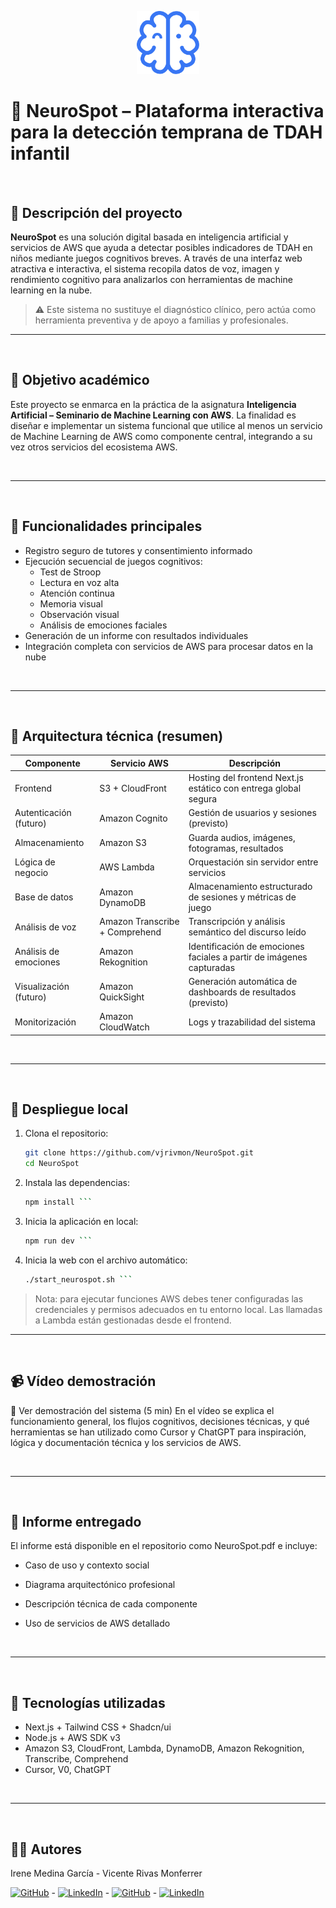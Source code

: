 <p align="center">
  <img src="neurospot/public/logo.svg" alt="NeuroSpot Logo" width="100"/>
</p>

# 🧠 NeuroSpot – Plataforma interactiva para la detección temprana de TDAH infantil
<br>

## 📝 Descripción del proyecto

**NeuroSpot** es una solución digital basada en inteligencia artificial y servicios de AWS que ayuda a detectar posibles indicadores de TDAH en niños mediante juegos cognitivos breves. A través de una interfaz web atractiva e interactiva, el sistema recopila datos de voz, imagen y rendimiento cognitivo para analizarlos con herramientas de machine learning en la nube.

> ⚠️ Este sistema no sustituye el diagnóstico clínico, pero actúa como herramienta preventiva y de apoyo a familias y profesionales.

---

<br>

## 🎯 Objetivo académico

Este proyecto se enmarca en la práctica de la asignatura **Inteligencia Artificial – Seminario de Machine Learning con AWS**. La finalidad es diseñar e implementar un sistema funcional que utilice al menos un servicio de Machine Learning de AWS como componente central, integrando a su vez otros servicios del ecosistema AWS.

<br>

---

<br>

## 🧩 Funcionalidades principales

- Registro seguro de tutores y consentimiento informado
- Ejecución secuencial de juegos cognitivos:
  - Test de Stroop
  - Lectura en voz alta
  - Atención continua
  - Memoria visual
  - Observación visual
  - Análisis de emociones faciales
- Generación de un informe con resultados individuales
- Integración completa con servicios de AWS para procesar datos en la nube

<br>

---

<br>

## 🧠 Arquitectura técnica (resumen)

| Componente                  | Servicio AWS                      | Descripción                                                                 |
|----------------------------|-----------------------------------|-----------------------------------------------------------------------------|
| Frontend                   | S3 + CloudFront                   | Hosting del frontend Next.js estático con entrega global segura            |
| Autenticación (futuro)     | Amazon Cognito                    | Gestión de usuarios y sesiones (previsto)                                  |
| Almacenamiento             | Amazon S3                         | Guarda audios, imágenes, fotogramas, resultados                            |
| Lógica de negocio          | AWS Lambda                        | Orquestación sin servidor entre servicios                                  |
| Base de datos              | Amazon DynamoDB                   | Almacenamiento estructurado de sesiones y métricas de juego                |
| Análisis de voz            | Amazon Transcribe + Comprehend    | Transcripción y análisis semántico del discurso leído                      |
| Análisis de emociones      | Amazon Rekognition                | Identificación de emociones faciales a partir de imágenes capturadas       |
| Visualización (futuro)     | Amazon QuickSight                 | Generación automática de dashboards de resultados (previsto)               |
| Monitorización             | Amazon CloudWatch                 | Logs y trazabilidad del sistema                                            |

<br>

---

<br>

## 🚀 Despliegue local

1. Clona el repositorio:
   ```bash
   git clone https://github.com/vjrivmon/NeuroSpot.git
   cd NeuroSpot
   ```

2. Instala las dependencias:
   ```bash
   npm install ```

3. Inicia la aplicación en local:
   ```bash
   npm run dev ```

4. Inicia la web con el archivo automático:
   ```bash
   ./start_neurospot.sh ```

> Nota: para ejecutar funciones AWS debes tener configuradas las credenciales y permisos adecuados en tu entorno local. Las llamadas a Lambda están gestionadas desde el frontend.

---

<br>

## 📹 Vídeo demostración
🎥 Ver demostración del sistema (5 min)
En el vídeo se explica el funcionamiento general, los flujos cognitivos, decisiones técnicas, y qué herramientas se han utilizado como Cursor y ChatGPT para inspiración, lógica y documentación técnica y los servicios de AWS.

<br>

---

<br>

## 📄 Informe entregado
El informe está disponible en el repositorio como NeuroSpot.pdf e incluye:
- Caso de uso y contexto social
- Diagrama arquitectónico profesional
- Descripción técnica de cada componente
- Uso de servicios de AWS detallado

  <br>
  
---

<br>

## 🤖 Tecnologías utilizadas
- Next.js + Tailwind CSS + Shadcn/ui
- Node.js + AWS SDK v3
- Amazon S3, CloudFront, Lambda, DynamoDB, Amazon Rekognition, Transcribe, Comprehend
- Cursor, V0, ChatGPT

<br>

 ---
 
 <br>

## 👩‍🏫 Autores
Irene Medina García - Vicente Rivas Monferrer 

[![GitHub](https://img.shields.io/badge/GitHub-181717?style=for-the-badge&logo=github&logoColor=white)](https://github.com/irenemg8) - [![LinkedIn](https://img.shields.io/badge/LinkedIn-0A66C2?style=for-the-badge&logo=linkedin&logoColor=white)](https://www.linkedin.com/in/irene-medina-garcia/) - [![GitHub](https://img.shields.io/badge/GitHub-181717?style=for-the-badge&logo=github&logoColor=white)](https://github.com/vjrivmon) - [![LinkedIn](https://img.shields.io/badge/LinkedIn-0A66C2?style=for-the-badge&logo=linkedin&logoColor=white)](https://www.linkedin.com/in/vicente-rivas-monferrer/)
